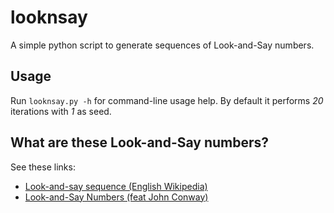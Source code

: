 looknsay
========

A simple python script to generate sequences of Look-and-Say numbers.

Usage
-----

Run `looknsay.py -h` for command-line usage help. By default it performs *20* iterations with *1* as seed.

What are these Look-and-Say numbers?
------------------------------------

See these links:

 -  [Look-and-say sequence (English Wikipedia)](http://en.wikipedia.org/wiki/Look-and-say_sequence)
 -  [Look-and-Say Numbers (feat John Conway)](http://youtu.be/ea7lJkEhytA)